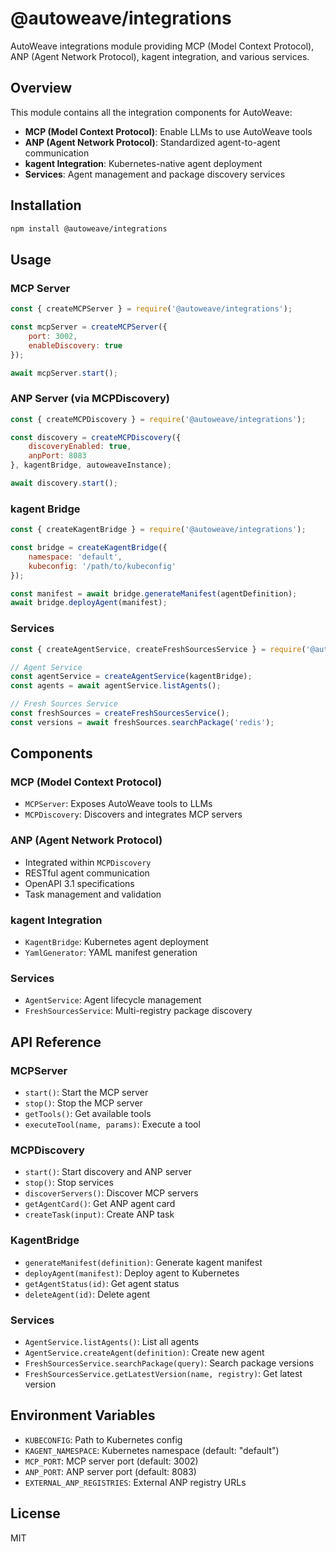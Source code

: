 # @autoweave/integrations

AutoWeave integrations module providing MCP (Model Context Protocol), ANP (Agent Network Protocol), kagent integration, and various services.

## Overview

This module contains all the integration components for AutoWeave:

- **MCP (Model Context Protocol)**: Enable LLMs to use AutoWeave tools
- **ANP (Agent Network Protocol)**: Standardized agent-to-agent communication
- **kagent Integration**: Kubernetes-native agent deployment
- **Services**: Agent management and package discovery services

## Installation

```bash
npm install @autoweave/integrations
```

## Usage

### MCP Server

```javascript
const { createMCPServer } = require('@autoweave/integrations');

const mcpServer = createMCPServer({
    port: 3002,
    enableDiscovery: true
});

await mcpServer.start();
```

### ANP Server (via MCPDiscovery)

```javascript
const { createMCPDiscovery } = require('@autoweave/integrations');

const discovery = createMCPDiscovery({
    discoveryEnabled: true,
    anpPort: 8083
}, kagentBridge, autoweaveInstance);

await discovery.start();
```

### kagent Bridge

```javascript
const { createKagentBridge } = require('@autoweave/integrations');

const bridge = createKagentBridge({
    namespace: 'default',
    kubeconfig: '/path/to/kubeconfig'
});

const manifest = await bridge.generateManifest(agentDefinition);
await bridge.deployAgent(manifest);
```

### Services

```javascript
const { createAgentService, createFreshSourcesService } = require('@autoweave/integrations');

// Agent Service
const agentService = createAgentService(kagentBridge);
const agents = await agentService.listAgents();

// Fresh Sources Service
const freshSources = createFreshSourcesService();
const versions = await freshSources.searchPackage('redis');
```

## Components

### MCP (Model Context Protocol)
- `MCPServer`: Exposes AutoWeave tools to LLMs
- `MCPDiscovery`: Discovers and integrates MCP servers

### ANP (Agent Network Protocol)
- Integrated within `MCPDiscovery`
- RESTful agent communication
- OpenAPI 3.1 specifications
- Task management and validation

### kagent Integration
- `KagentBridge`: Kubernetes agent deployment
- `YamlGenerator`: YAML manifest generation

### Services
- `AgentService`: Agent lifecycle management
- `FreshSourcesService`: Multi-registry package discovery

## API Reference

### MCPServer
- `start()`: Start the MCP server
- `stop()`: Stop the MCP server
- `getTools()`: Get available tools
- `executeTool(name, params)`: Execute a tool

### MCPDiscovery
- `start()`: Start discovery and ANP server
- `stop()`: Stop services
- `discoverServers()`: Discover MCP servers
- `getAgentCard()`: Get ANP agent card
- `createTask(input)`: Create ANP task

### KagentBridge
- `generateManifest(definition)`: Generate kagent manifest
- `deployAgent(manifest)`: Deploy agent to Kubernetes
- `getAgentStatus(id)`: Get agent status
- `deleteAgent(id)`: Delete agent

### Services
- `AgentService.listAgents()`: List all agents
- `AgentService.createAgent(definition)`: Create new agent
- `FreshSourcesService.searchPackage(query)`: Search package versions
- `FreshSourcesService.getLatestVersion(name, registry)`: Get latest version

## Environment Variables

- `KUBECONFIG`: Path to Kubernetes config
- `KAGENT_NAMESPACE`: Kubernetes namespace (default: "default")
- `MCP_PORT`: MCP server port (default: 3002)
- `ANP_PORT`: ANP server port (default: 8083)
- `EXTERNAL_ANP_REGISTRIES`: External ANP registry URLs

## License

MIT